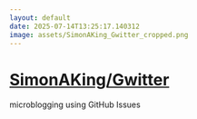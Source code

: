```yaml
---
layout: default
date: 2025-07-14T13:25:17.140312
image: assets/SimonAKing_Gwitter_cropped.png
---
```


# [SimonAKing/Gwitter](https://github.com/SimonAKing/Gwitter)

microblogging using GitHub Issues

